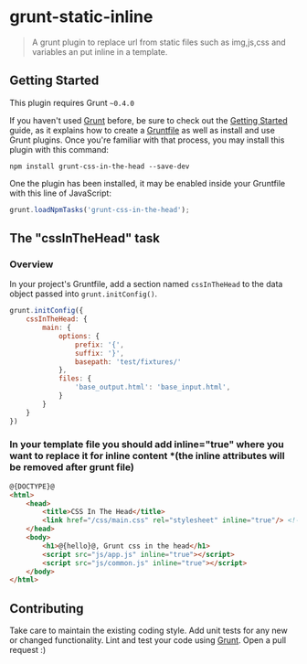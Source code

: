 # grunt-static-inline

> A grunt plugin to replace url from static files such as img,js,css and variables an put inline in a template.

## Getting Started
This plugin requires Grunt `~0.4.0`

If you haven't used [Grunt](http://gruntjs.com/) before, be sure to check out the [Getting Started](http://gruntjs.com/getting-started) guide, as it explains how to create a [Gruntfile](http://gruntjs.com/sample-gruntfile) as well as install and use Grunt plugins. Once you're familiar with that process, you may install this plugin with this command:

```shell
npm install grunt-css-in-the-head --save-dev
```

One the plugin has been installed, it may be enabled inside your Gruntfile with this line of JavaScript:

```js
grunt.loadNpmTasks('grunt-css-in-the-head');
```

## The "cssInTheHead" task

### Overview
In your project's Gruntfile, add a section named `cssInTheHead` to the data object passed into `grunt.initConfig()`.

```js
grunt.initConfig({
	cssInTheHead: {
		main: {
			options: {
				prefix: '{',
				suffix: '}',
				basepath: 'test/fixtures/'
			},
			files: {
				'base_output.html': 'base_input.html',
			}
		}
	}
})
```

### In your template file you should add inline="true" where you want to replace it for inline content *(the inline attributes will be removed after grunt file)
```html
@{DOCTYPE}@
<html>
    <head>
        <title>CSS In The Head</title>
        <link href="/css/main.css" rel="stylesheet" inline="true"/> <!-- absolute url will use basepath option -->
    </head>
    <body>
        <h1>@{hello}@, Grunt css in the head</h1>
        <script src="js/app.js" inline="true"></script>
        <script src="js/common.js" inline="true"></script> 
    </body>
</html>

```


## Contributing
Take care to maintain the existing coding style. 
Add unit tests for any new or changed functionality. 
Lint and test your code using [Grunt](http://gruntjs.com/).
Open a pull request :)
